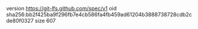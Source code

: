version https://git-lfs.github.com/spec/v1
oid sha256:bb2f425ba9f296fb7e4cb586fa4fb459ad61204b3888738728cdb2cde80f0327
size 607
